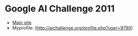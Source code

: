 # Google AI Challenge 2011

- [Main site](http://aichallenge.org/)
- Myprofile: (http://aichallenge.org/profile.php?user=9790)
